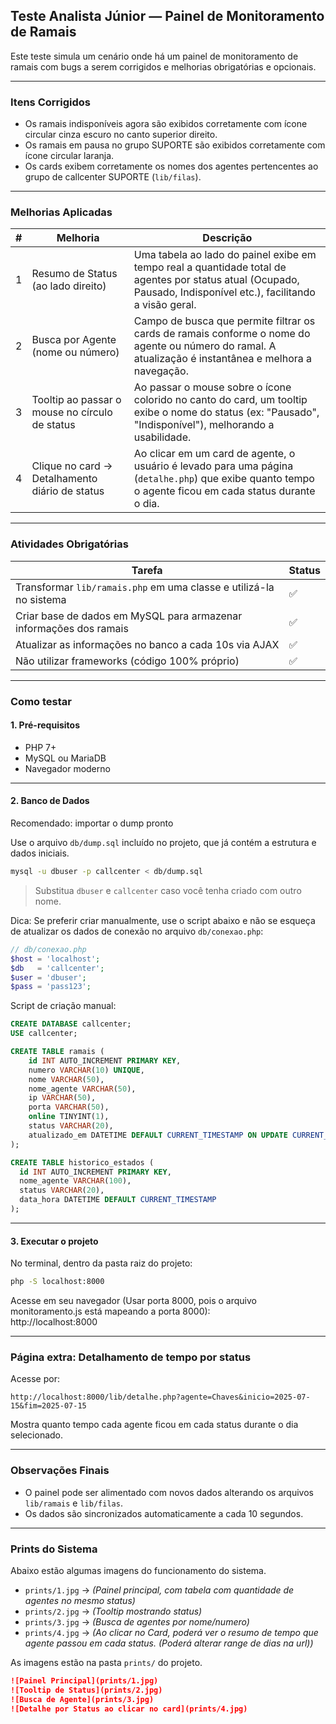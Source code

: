 ## Teste Analista Júnior — Painel de Monitoramento de Ramais

Este teste simula um cenário onde há um painel de monitoramento de ramais com bugs a serem corrigidos e melhorias obrigatórias e opcionais.

---

### Itens Corrigidos

- Os ramais indisponíveis agora são exibidos corretamente com ícone circular cinza escuro no canto superior direito.
- Os ramais em pausa no grupo SUPORTE são exibidos corretamente com ícone circular laranja.
- Os cards exibem corretamente os nomes dos agentes pertencentes ao grupo de callcenter SUPORTE (`lib/filas`).

---

### Melhorias Aplicadas

| #  | Melhoria                                                                                 | Descrição                                                                                                                                                          |
|----|------------------------------------------------------------------------------------------|--------------------------------------------------------------------------------------------------------------------------------------------------------------------|
| 1  | Resumo de Status (ao lado direito)                                                       | Uma tabela ao lado do painel exibe em tempo real a quantidade total de agentes por status atual (Ocupado, Pausado, Indisponível etc.), facilitando a visão geral. |
| 2  | Busca por Agente (nome ou número)                                                        | Campo de busca que permite filtrar os cards de ramais conforme o nome do agente ou número do ramal. A atualização é instantânea e melhora a navegação.           |
| 3  | Tooltip ao passar o mouse no círculo de status                                           | Ao passar o mouse sobre o ícone colorido no canto do card, um tooltip exibe o nome do status (ex: "Pausado", "Indisponível"), melhorando a usabilidade.           |
| 4  | Clique no card → Detalhamento diário de status                                           | Ao clicar em um card de agente, o usuário é levado para uma página (`detalhe.php`) que exibe quanto tempo o agente ficou em cada status durante o dia.           |

---

### Atividades Obrigatórias

| Tarefa                                                                                         | Status |
|------------------------------------------------------------------------------------------------|--------|
| Transformar `lib/ramais.php` em uma classe e utilizá-la no sistema                            | ✅     |
| Criar base de dados em MySQL para armazenar informações dos ramais                            | ✅     |
| Atualizar as informações no banco a cada 10s via AJAX                                         | ✅     |
| Não utilizar frameworks (código 100% próprio)                                                 | ✅     |

---

### Como testar

#### 1. Pré-requisitos
- PHP 7+
- MySQL ou MariaDB
- Navegador moderno

---

#### 2. Banco de Dados

Recomendado: importar o dump pronto

Use o arquivo `db/dump.sql` incluído no projeto, que já contém a estrutura e dados iniciais.

```bash
mysql -u dbuser -p callcenter < db/dump.sql
```

> Substitua `dbuser` e `callcenter` caso você tenha criado com outro nome.

Dica:
Se preferir criar manualmente, use o script abaixo e não se esqueça de atualizar os dados de conexão no arquivo `db/conexao.php`:

```php
// db/conexao.php
$host = 'localhost';
$db   = 'callcenter';
$user = 'dbuser';
$pass = 'pass123';
```

Script de criação manual:

```sql
CREATE DATABASE callcenter;
USE callcenter;

CREATE TABLE ramais (
    id INT AUTO_INCREMENT PRIMARY KEY,
    numero VARCHAR(10) UNIQUE,
    nome VARCHAR(50),
    nome_agente VARCHAR(50),
    ip VARCHAR(50),
    porta VARCHAR(50),
    online TINYINT(1),
    status VARCHAR(20),
    atualizado_em DATETIME DEFAULT CURRENT_TIMESTAMP ON UPDATE CURRENT_TIMESTAMP
);

CREATE TABLE historico_estados (
  id INT AUTO_INCREMENT PRIMARY KEY,
  nome_agente VARCHAR(100),
  status VARCHAR(20),
  data_hora DATETIME DEFAULT CURRENT_TIMESTAMP
);
```

---

#### 3. Executar o projeto

No terminal, dentro da pasta raiz do projeto:

```bash
php -S localhost:8000
```

Acesse em seu navegador (Usar porta 8000, pois o arquivo monitoramento.js está mapeando a porta 8000):  
http://localhost:8000

---

### Página extra: Detalhamento de tempo por status

Acesse por:

```
http://localhost:8000/lib/detalhe.php?agente=Chaves&inicio=2025-07-15&fim=2025-07-15
```

Mostra quanto tempo cada agente ficou em cada status durante o dia selecionado.

---

### Observações Finais

- O painel pode ser alimentado com novos dados alterando os arquivos `lib/ramais` e `lib/filas`.
- Os dados são sincronizados automaticamente a cada 10 segundos.
---

### Prints do Sistema

Abaixo estão algumas imagens do funcionamento do sistema. 

- `prints/1.jpg` → *(Painel principal, com tabela com quantidade de agentes no mesmo status)*
- `prints/2.jpg` → *(Tooltip mostrando status)*
- `prints/3.jpg` → *(Busca de agentes por nome/numero)*
- `prints/4.jpg` → *(Ao clicar no Card, poderá ver o resumo de tempo que agente passou em cada status. (Poderá alterar range de dias na url))*

As imagens estão na pasta `prints/` do projeto.

```markdown
![Painel Principal](prints/1.jpg)
![Tooltip de Status](prints/2.jpg)
![Busca de Agente](prints/3.jpg)
![Detalhe por Status ao clicar no card](prints/4.jpg)
```